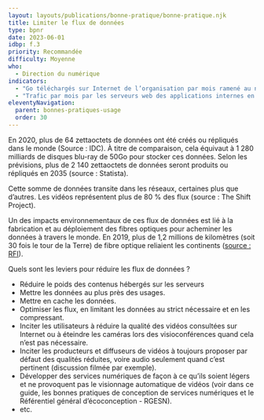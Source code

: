 ```yaml
---
layout: layouts/publications/bonne-pratique/bonne-pratique.njk
title: Limiter le flux de données
type: bpnr
date: 2023-06-01
idbp: f.3
priority: Recommandée
difficulty: Moyenne
who:
  - Direction du numérique
indicators:
  - "Go téléchargés sur Internet de l’organisation par mois ramené au nombre de collaborateurs"
  - "Trafic par mois par les serveurs web des applications internes en Go ou To"
eleventyNavigation:
  parent: bonnes-pratiques-usage
  order: 30
---
```


En 2020, plus de 64 zettaoctets de données ont été créés ou répliqués dans le monde (Source : IDC). À titre de comparaison, cela équivaut à 1 280 milliards de disques blu-ray de 50Go pour stocker ces données. Selon les prévisions, plus de 2 140 zettaoctets de données seront produits ou répliqués en 2035 (source : Statista).

Cette somme de données transite dans les réseaux, certaines plus que d’autres. Les vidéos représentent plus de 80 % des flux (source : The Shift Project).

Un des impacts environnementaux de ces flux de données est lié à la fabrication et au déploiement des fibres optiques pour acheminer les données à travers le monde. En 2019, plus de 1,2 millions de kilomètres (soit 30 fois le tour de la Terre) de fibre optique reliaient les continents ([source : RFI](https://webdoc.rfi.fr/ocean-cables-sous-marins-internet/chapitre-1.html)). 

Quels sont les leviers pour réduire les flux de données ?

* Réduire le poids des contenus hébergés sur les serveurs
* Mettre les données au plus près des usages.
* Mettre en cache les données.
* Optimiser les flux, en limitant les données au strict nécessaire et en les compressant.
* Inciter les utilisateurs à réduire la qualité des vidéos consultées sur Internet ou à éteindre les caméras lors des visioconférences quand cela n’est pas nécessaire.
* Inciter les producteurs et diffuseurs de vidéos à toujours proposer par défaut des qualités réduites, voire audio seulement quand c’est pertinent (discussion filmée par exemple).
* Développer des services numériques de façon à ce qu’ils soient légers et ne provoquent pas le visionnage automatique de vidéos (voir dans ce guide, les bonnes pratiques de conception de services numériques et le Référentiel général d’écoconception - RGESN).
* etc.
